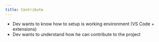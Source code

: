 ```yaml
---
title: Contribute
---
```


- Dev wants to know how to setup is working environment (VS Code + extensions)
- Dev wants to understand how he can contribute to the project
